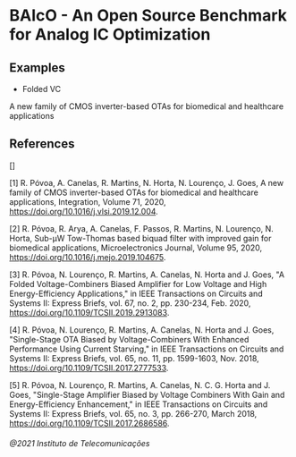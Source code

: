 # BAIcO - An Open Source Benchmark for  Analog IC Optimization


## Examples
 - Folded VC





A new family of CMOS inverter-based OTAs for biomedical and healthcare applications



## References

[]

[1] R. Póvoa, A. Canelas, R. Martins, N. Horta, N. Lourenço, J. Goes,
A new family of CMOS inverter-based OTAs for biomedical and healthcare applications,
Integration,
Volume 71,
2020,
https://doi.org/10.1016/j.vlsi.2019.12.004.

[2] R. Póvoa, R. Arya, A. Canelas, F. Passos, R. Martins, N. Lourenço, N. Horta,
Sub-µW Tow-Thomas based biquad filter with improved gain for biomedical applications,
Microelectronics Journal,
Volume 95,
2020,
https://doi.org/10.1016/j.mejo.2019.104675.


[3] R. Póvoa, N. Lourenço, R. Martins, A. Canelas, N. Horta and J. Goes, "A Folded Voltage-Combiners Biased Amplifier for Low Voltage and High Energy-Efficiency Applications," in IEEE Transactions on Circuits and Systems II: Express Briefs, vol. 67, no. 2, pp. 230-234, Feb. 2020, https://doi.org/10.1109/TCSII.2019.2913083.

[4] R. Póvoa, N. Lourenço, R. Martins, A. Canelas, N. Horta and J. Goes, "Single-Stage OTA Biased by Voltage-Combiners With Enhanced Performance Using Current Starving," in IEEE Transactions on Circuits and Systems II: Express Briefs, vol. 65, no. 11, pp. 1599-1603, Nov. 2018, https://doi.org/10.1109/TCSII.2017.2777533.

[5] R. Póvoa, N. Lourenço, R. Martins, A. Canelas, N. C. G. Horta and J. Goes, "Single-Stage Amplifier Biased by Voltage Combiners With Gain and Energy-Efficiency Enhancement," in IEEE Transactions on Circuits and Systems II: Express Briefs, vol. 65, no. 3, pp. 266-270, March 2018, https://doi.org/10.1109/TCSII.2017.2686586.


###### @2021 Instituto de Telecomunicações

